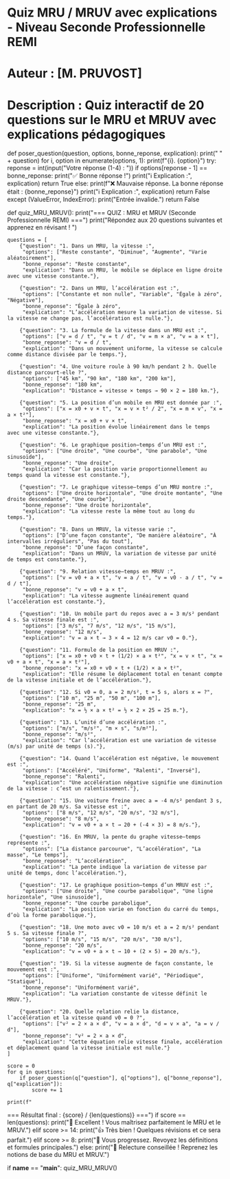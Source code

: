 # Quiz MRU / MRUV avec explications - Niveau Seconde Professionnelle REMI
# Auteur : [M. PRUVOST]
# Description : Quiz interactif de 20 questions sur le MRU et MRUV avec explications pédagogiques

def poser_question(question, options, bonne_reponse, explication):
    print("
" + question)
    for i, option in enumerate(options, 1):
        print(f"{i}. {option}")
    try:
        reponse = int(input("Votre réponse (1-4) : "))
        if options[reponse - 1] == bonne_reponse:
            print("✅ Bonne réponse !")
            print("ℹ️ Explication :", explication)
            return True
        else:
            print(f"❌ Mauvaise réponse. La bonne réponse était : {bonne_reponse}")
            print("ℹ️ Explication :", explication)
            return False
    except (ValueError, IndexError):
        print("Entrée invalide.")
        return False


def quiz_MRU_MRUV():
    print("=== QUIZ : MRU et MRUV (Seconde Professionnelle REMI) ===")
    print("Répondez aux 20 questions suivantes et apprenez en révisant !
")

    questions = [
        {"question": "1. Dans un MRU, la vitesse :",
         "options": ["Reste constante", "Diminue", "Augmente", "Varie aléatoirement"],
         "bonne_reponse": "Reste constante",
         "explication": "Dans un MRU, le mobile se déplace en ligne droite avec une vitesse constante."},

        {"question": "2. Dans un MRU, l’accélération est :",
         "options": ["Constante et non nulle", "Variable", "Égale à zéro", "Négative"],
         "bonne_reponse": "Égale à zéro",
         "explication": "L’accélération mesure la variation de vitesse. Si la vitesse ne change pas, l’accélération est nulle."},

        {"question": "3. La formule de la vitesse dans un MRU est :",
         "options": ["v = d / t", "v = t / d", "v = m × a", "v = a × t"],
         "bonne_reponse": "v = d / t",
         "explication": "Dans un mouvement uniforme, la vitesse se calcule comme distance divisée par le temps."},

        {"question": "4. Une voiture roule à 90 km/h pendant 2 h. Quelle distance parcourt-elle ?",
         "options": ["45 km", "90 km", "180 km", "200 km"],
         "bonne_reponse": "180 km",
         "explication": "Distance = vitesse × temps → 90 × 2 = 180 km."},

        {"question": "5. La position d’un mobile en MRU est donnée par :",
         "options": ["x = x0 + v × t", "x = v × t² / 2", "x = m × v", "x = a × t²"],
         "bonne_reponse": "x = x0 + v × t",
         "explication": "La position évolue linéairement dans le temps avec une vitesse constante."},

        {"question": "6. Le graphique position–temps d’un MRU est :",
         "options": ["Une droite", "Une courbe", "Une parabole", "Une sinusoïde"],
         "bonne_reponse": "Une droite",
         "explication": "Car la position varie proportionnellement au temps quand la vitesse est constante."},

        {"question": "7. Le graphique vitesse–temps d’un MRU montre :",
         "options": ["Une droite horizontale", "Une droite montante", "Une droite descendante", "Une courbe"],
         "bonne_reponse": "Une droite horizontale",
         "explication": "La vitesse reste la même tout au long du temps."},

        {"question": "8. Dans un MRUV, la vitesse varie :",
         "options": ["D’une façon constante", "De manière aléatoire", "À intervalles irréguliers", "Pas du tout"],
         "bonne_reponse": "D’une façon constante",
         "explication": "Dans un MRUV, la variation de vitesse par unité de temps est constante."},

        {"question": "9. Relation vitesse–temps en MRUV :",
         "options": ["v = v0 + a × t", "v = a / t", "v = v0 - a / t", "v = d / t"],
         "bonne_reponse": "v = v0 + a × t",
         "explication": "La vitesse augmente linéairement quand l’accélération est constante."},

        {"question": "10. Un mobile part du repos avec a = 3 m/s² pendant 4 s. Sa vitesse finale est :",
         "options": ["3 m/s", "7 m/s", "12 m/s", "15 m/s"],
         "bonne_reponse": "12 m/s",
         "explication": "v = a × t → 3 × 4 = 12 m/s car v0 = 0."},

        {"question": "11. Formule de la position en MRUV :",
         "options": ["x = x0 + v0 × t + (1/2) × a × t²", "x = v × t", "x = v0 + a × t", "x = a × t²"],
         "bonne_reponse": "x = x0 + v0 × t + (1/2) × a × t²",
         "explication": "Elle résume le déplacement total en tenant compte de la vitesse initiale et de l’accélération."},

        {"question": "12. Si v0 = 0, a = 2 m/s², t = 5 s, alors x = ?",
         "options": ["10 m", "25 m", "50 m", "100 m"],
         "bonne_reponse": "25 m",
         "explication": "x = ½ × a × t² = ½ × 2 × 25 = 25 m."},

        {"question": "13. L’unité d’une accélération :",
         "options": ["m/s", "m/s²", "m × s", "s/m²"],
         "bonne_reponse": "m/s²",
         "explication": "Car l’accélération est une variation de vitesse (m/s) par unité de temps (s)."},

        {"question": "14. Quand l’accélération est négative, le mouvement est :",
         "options": ["Accéléré", "Uniforme", "Ralenti", "Inversé"],
         "bonne_reponse": "Ralenti",
         "explication": "Une accélération négative signifie une diminution de la vitesse : c’est un ralentissement."},

        {"question": "15. Une voiture freine avec a = -4 m/s² pendant 3 s, en partant de 20 m/s. Sa vitesse est :",
         "options": ["8 m/s", "12 m/s", "20 m/s", "32 m/s"],
         "bonne_reponse": "8 m/s",
         "explication": "v = v0 + a × t → 20 + (-4 × 3) = 8 m/s."},

        {"question": "16. En MRUV, la pente du graphe vitesse–temps représente :",
         "options": ["La distance parcourue", "L’accélération", "La masse", "Le temps"],
         "bonne_reponse": "L’accélération",
         "explication": "La pente indique la variation de vitesse par unité de temps, donc l’accélération."},

        {"question": "17. Le graphique position–temps d’un MRUV est :",
         "options": ["Une droite", "Une courbe parabolique", "Une ligne horizontale", "Une sinusoïde"],
         "bonne_reponse": "Une courbe parabolique",
         "explication": "La position varie en fonction du carré du temps, d’où la forme parabolique."},

        {"question": "18. Une moto avec v0 = 10 m/s et a = 2 m/s² pendant 5 s. Sa vitesse finale ?",
         "options": ["10 m/s", "15 m/s", "20 m/s", "30 m/s"],
         "bonne_reponse": "20 m/s",
         "explication": "v = v0 + a × t → 10 + (2 × 5) = 20 m/s."},

        {"question": "19. Si la vitesse augmente de façon constante, le mouvement est :",
         "options": ["Uniforme", "Uniformément varié", "Périodique", "Statique"],
         "bonne_reponse": "Uniformément varié",
         "explication": "La variation constante de vitesse définit le MRUV."},

        {"question": "20. Quelle relation relie la distance, l’accélération et la vitesse quand v0 = 0 ?",
         "options": ["v² = 2 × a × d", "v = a × d", "d = v × a", "a = v / d"],
         "bonne_reponse": "v² = 2 × a × d",
         "explication": "Cette équation relie vitesse finale, accélération et déplacement quand la vitesse initiale est nulle."}
    ]

    score = 0
    for q in questions:
        if poser_question(q["question"], q["options"], q["bonne_reponse"], q["explication"]):
            score += 1

    print(f"
=== Résultat final : {score} / {len(questions)} ===")
    if score == len(questions):
        print("🌟 Excellent ! Vous maîtrisez parfaitement le MRU et le MRUV.")
    elif score >= 14:
        print("👍 Très bien ! Quelques révisions et ce sera parfait.")
    elif score >= 8:
        print("🙂 Vous progressez. Revoyez les définitions et formules principales.")
    else:
        print("📘 Relecture conseillée ! Reprenez les notions de base du MRU et MRUV.")


if __name__ == "__main__":
    quiz_MRU_MRUV()

